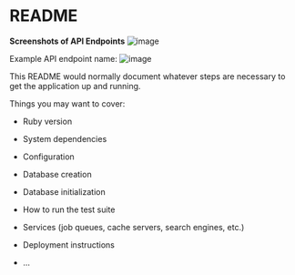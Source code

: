 # README
**Screenshots of API Endpoints**
![image](https://github.com/user-attachments/assets/9fe13199-01b8-4d3e-9af2-cdd6890a4de1)

Example API endpoint name:
![image](https://github.com/user-attachments/assets/0402505f-fc9c-47e4-980f-abc7c90f2288)


This README would normally document whatever steps are necessary to get the
application up and running.

Things you may want to cover:

* Ruby version

* System dependencies

* Configuration

* Database creation

* Database initialization

* How to run the test suite

* Services (job queues, cache servers, search engines, etc.)

* Deployment instructions

* ...
